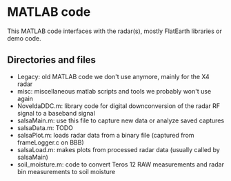 # MATLAB code

This MATLAB code interfaces with the radar(s), mostly FlatEarth libraries or demo code. 

## Directories and files

- Legacy: old MATLAB code we don't use anymore, mainly for the X4 radar
- misc: miscellaneous matlab scripts and tools we probably won't use again
- NoveldaDDC.m: library code for digital downconversion of the radar RF signal to a baseband signal
- salsaMain.m: use this file to capture new data or analyze saved captures
- salsaData.m: TODO
- salsaPlot.m: loads radar data from a binary file (captured from frameLogger.c on BBB)
- salsaLoad.m: makes plots from processed radar data (usually called by salsaMain)
- soil_moisture.m: code to convert Teros 12 RAW measurements and radar bin measurements to soil moisture
